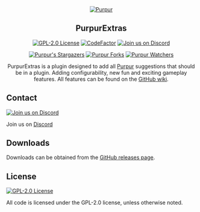 <div align="center">
<a href="https://purpurmc.org"><img src="https://user-images.githubusercontent.com/74448585/150906023-101cd383-da82-4a3c-9603-a3b5741c3994.png" alt="Purpur"></a>

## PurpurExtras

[![GPL-2.0 License](https://img.shields.io/github/license/PurpurMC/PurpurExtras?&logo=github)](LICENSE)
[![CodeFactor](https://www.codefactor.io/repository/github/PurpurMC/PurpurExtras/badge)](https://www.codefactor.io/repository/github/PurpurMC/PurpurExtras)
[![Join us on Discord](https://img.shields.io/discord/685683385313919172.svg?label=&logo=discord&logoColor=ffffff&color=7389D8&labelColor=6A7EC2)](https://purpurmc.org/discord)

[![Purpur's Stargazers](https://img.shields.io/github/stars/PurpurMC/PurpurExtras?label=stars&logo=github)](https://github.com/PurpurMC/PurpurExtras/stargazers)
[![Purpur Forks](https://img.shields.io/github/forks/PurpurMC/PurpurExtras?label=forks&logo=github)](https://github.com/PurpurMC/PurpurExtras/network/members)
[![Purpur Watchers](https://img.shields.io/github/watchers/PurpurMC/PurpurExtras?label=watchers&logo=github)](https://github.com/PurpurMC/PurpurExtras/watchers)

PurpurExtras is a plugin designed to add all [Purpur](https://github.com/PurpurMC/Purpur) suggestions that should be in a plugin. Adding configurability, new fun and exciting gameplay features. All features can be found on the [GitHub wiki](https://github.com/PurpurMC/PurpurExtras/wiki).

</div>

## Contact
[![Join us on Discord](https://img.shields.io/discord/685683385313919172.svg?label=&logo=discord&logoColor=ffffff&color=7389D8&labelColor=6A7EC2)](https://discord.gg/mtAAnkk)

Join us on [Discord](https://purpurmc.org/discord)

## Downloads
Downloads can be obtained from the [GitHub releases page](https://github.com/PurpurMC/PurpurExtras/releases).

## License
[![GPL-2.0 License](https://img.shields.io/github/license/PurpurMC/PurpurExtras?&logo=github)](LICENSE)

All code is licensed under the GPL-2.0 license, unless otherwise noted.
